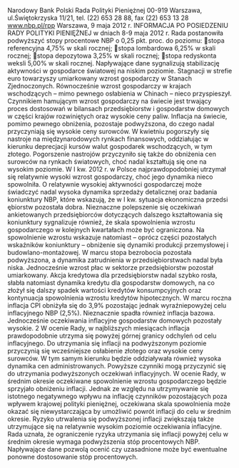 Narodowy Bank Polski
Rada Polityki Pieniężnej
00-919 Warszawa, ul.Świętokrzyska 11/21,  tel. (22) 653 28 88, fax (22) 653 13 28
www.nbp.pl/rpp
Warszawa, 9 maja 2012 r.
INFORMACJA PO POSIEDZENIU RADY POLITYKI PIENIĘŻNEJ
w dniach 8-9 maja 2012 r.
Rada postanowiła podwyższyć stopy procentowe NBP o 0,25 pkt. proc. do poziomu:
stopa referencyjna 4,75% w skali rocznej;
stopa lombardowa 6,25% w skali rocznej;
stopa depozytowa 3,25% w skali rocznej;
stopa redyskonta weksli 5,00% w skali rocznej.
Napływające dane sygnalizują stabilizację aktywności w gospodarce światowej na niskim
poziomie. Stagnacji w strefie euro towarzyszy umiarkowany wzrost gospodarczy w Stanach
Zjednoczonych. Równocześnie wzrost gospodarczy w krajach wschodzących – mimo
pewnego osłabienia w Chinach – nieco przyspieszył. Czynnikiem hamującym wzrost
gospodarczy na świecie jest trwający proces dostosowań w bilansach przedsiębiorstw i
gospodarstw domowych w części krajów rozwiniętych oraz wysokie ceny paliw. Inflacja na
świecie, pomimo pewnego obniżenia, pozostaje podwyższona, do czego nadal przyczyniają
się wysokie ceny surowców.
W kwietniu pogorszyły się nastroje na międzynarodowych rynkach finansowych, oddziałując
w kierunku deprecjacji kursów walut gospodarek wschodzących, w tym złotego. Pogorszenie
nastrojów przyczyniło się także do obniżenia cen surowców na rynkach światowych, choć
nadal kształtują się one na wysokim poziomie.
W I kw. 2012 r. w Polsce najprawdopodobniej utrzymał się relatywnie wysoki wzrost
gospodarczy, choć jego dynamika nieco spowolniła. O relatywnie wysokiej aktywności
gospodarczej może świadczyć nadal wysoka dynamika sprzedaży detalicznej oraz badania
koniunktury NBP, które wskazują, że w I kw. sytuacja ekonomiczna przedsi
ębiorstw
pozostała dobra. Nieznaczne polepszenie się oczekiwań ankietowanych przedsiębiorców
dotyczących dalszego kształtowania się koniunktury sygnalizuje również, że skala
spowolnienia wzrostu gospodarczego w kolejnych kwartałach może być ograniczona. Na
spowolnienie wzrostu wskazuje natomiast – oprócz części pozostałych wskaźników
koniunktury – obniżenie się dynamiki produkcji przemysłowej i budowlano-montażowej.
W marcu stopa bezrobocia pozostała podwyższona, a dynamika zatrudnienia w
przedsiębiorstwach nadal była niska. Jednocześnie wzrost płac w sektorze przedsiębiorstw
pozostał umiarkowany. Akcja kredytowa dla przedsiębiorstw nadal szybko rosła, słabła
natomiast dynamika kredytu dla gospodarstw domowych, na co złożył się dalszy spadek
wartości kredytów konsumpcyjnych oraz kontynuacja spowolnienia wzrostu kredytów
hipotecznych.
W marcu roczna inflacja CPI obniżyła się do 3,9% pozostając jednak wyraźniepowyżej celu
inflacyjnego NBP (2,5%). Nieznacznie spadła również inflacja bazowa. Jednocześnie
oczekiwania inflacyjne gospodarstw domowych pozostały wysokie.
2
W ocenie Rady, w najbliższych miesiącach inflacja prawdopodobnie utrzyma się powyżej
górnej granicy odchyleń od celu inflacyjnego. Do utrzymania się inflacji na podwyższonym
poziomie przyczynią się wcześniejsze osłabienie złotego oraz wysokie ceny surowców. W
tym samym kierunku będzie oddziaływała również wysoka dynamika cen administrowanych.
Powyższe czynniki mogą przyczynić się do utrzymania podwyższonych oczekiwań
inflacyjnych.
W ocenie Rady, w średnim okresie oczekiwane spowolnienie wzrostu gospodarczego będzie
sprzyjało obniżeniu inflacji. Jednak ze względu na utrzymywanie się istotnego negatywnego
wpływu na inflację czynników pozostających poza wpływem krajowej polityki pieniężnej,
oczekiwana skala spowolnienia może okazać się niewystarczająca by umożliwić powrót
inflacji do celu w średnim okresie. Ryzyko utrwalenia się podwyższonej inflacji zwiększają
także utrzymujące się na relatywnie wysokim poziomie oczekiwania inflacyjne.
Rada uznała, że ograniczenie ryzyka utrzymania się inflacji powyżej celu w średnim okresie
wymaga podwyższenia stóp procentowych NBP. Napływające dane pozwolą ocenić czy
uzasadnione może być ewentualne ponowne dostosowanie stóp procentowych.
